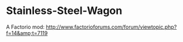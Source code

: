 # Stainless-Steel-Wagon
A Factorio mod: http://www.factorioforums.com/forum/viewtopic.php?f=14&amp;t=7119
